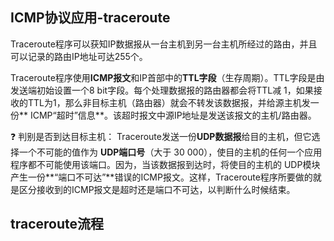 ## ICMP协议应用-traceroute
Traceroute程序可以获知IP数据报从一台主机到另一台主机所经过的路由，并且可以记录的路由IP地址可达255个。

Traceroute程序使用**ICMP报文**和IP首部中的**TTL字段**（生存周期）。TTL字段是由发送端初始设置一个8 bit字段。每个处理数据报的路由器都会将TTL减 1，如果接收的TTL为1，那么非目标主机（路由器）就会不转发该数据报，并给源主机发一份** ICMP“超时”信息**。该超时报文中源IP地址是发送该报文的主机/路由器。

:question:  判别是否到达目标主机：
Traceroute发送一份**UDP数据报**给目的主机，但它选择一个不可能的值作为 **UDP端口号**（大于 30 000），使目的主机的任何一个应用程序都不可能使用该端口。因为，当该数据报到达时，将使目的主机的 UDP模块产生一份**“端口不可达”**错误的ICMP报文。这样，Traceroute程序所要做的就是区分接收到的ICMP报文是超时还是端口不可达，以判断什么时候结束。

## traceroute流程
